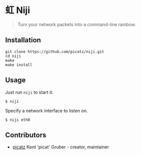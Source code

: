 # 虹 **Niji**
> Turn your network packets into a command-line rainbow.

## Installation

```shell
git clone https://github.com/picatz/niji.git
cd niji
make
make install
```

## Usage

Just run `niji` to start it.
```
$ niji
```

Specify a network interface to listen on.
```
$ niji eth0
```

## Contributors

- [picatz](https://github.com/picatz) Kent 'picat' Gruber - creator, maintainer
